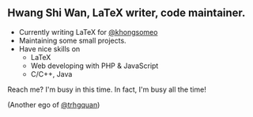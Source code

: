 ## Hwang Shi Wan, LaTeX writer, code maintainer.
- Currently writing LaTeX for [@khongsomeo](https://github.com/khongsomeo)
- Maintaining some small projects.
- Have nice skills on
  - LaTeX
  - Web developing with PHP & JavaScript
  - C/C++, Java

Reach me? I'm busy in this time. In fact, I'm busy all the time!

(Another ego of [@trhgquan](https://github.com/trhgquan))
